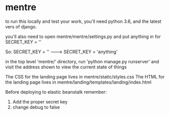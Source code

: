 # mentre

to run this locally and test your work, you'll need python 3.6, and the latest vers of django.

you'll also need to open mentre/mentre/settings.py and put anything in for SECRET_KEY = ''

So: SECRET_KEY = '' ---> SECRET_KEY = 'anything'

in the top level 'mentre/' directory, run 'python manage.py runserver' and visit the address shown to view the current state of things

The CSS for the landing page lives in mentre/static/styles.css
The HTML for the landing page lives in mentre/landing/templates/landing/index.html



Before deploying to elastic beanstalk remember:
1. Add the proper secret key
2. change debug to false